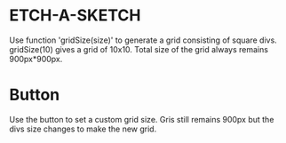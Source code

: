 # ETCH-A-SKETCH

Use function 'gridSize(size)' to generate a grid consisting of square divs.
gridSize(10) gives a grid of 10x10.
Total size of the grid always remains 900px*900px.

# Button

Use the button to set a custom grid size. Gris still remains 900px but the divs
size changes to make the new grid.